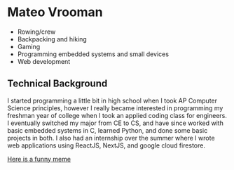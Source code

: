 # Mateo Vrooman

- Rowing/crew
- Backpacking and hiking
- Gaming
- Programming embedded systems and small devices
- Web development

## Technical Background

I started programming a little bit in high school when I took AP Computer Science principles, however I really became interested in programming my freshman year of college when I took an applied coding class for engineers. I eventually switched my major from CE to CS, and have since worked with basic embedded systems in C, learned Python, and done some basic projects in both. I also had an internship over the summer where I wrote web applications using ReactJS, NextJS, and google cloud firestore.

[Here is a funny meme](https://www.google.com/url?sa=i&url=https%3A%2F%2Fwww.redbubble.com%2Fi%2Fsticker%2FLove-this-Animal-The-Shart-by-Funnydankmemes%2F100112673.EJUG5&psig=AOvVaw3rkRiy5wEFjInhcLtB67o7&ust=1695303565078000&source=images&cd=vfe&opi=89978449&ved=0CA8QjRxqFwoTCLD8jIiouYEDFQAAAAAdAAAAABAb)
